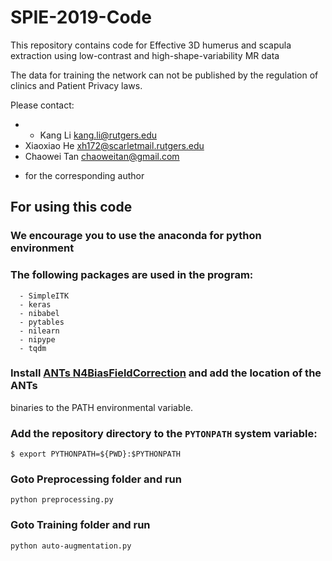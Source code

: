 # SPIE-2019-Code
This repository contains code for Effective 3D humerus and scapula extraction using low-contrast and high-shape-variability MR data

The data for training the network can not be published by the regulation of clinics and Patient Privacy laws.

Please contact:
  - * Kang Li kang.li@rutgers.edu
  - Xiaoxiao He xh172@scarletmail.rutgers.edu
  - Chaowei Tan chaoweitan@gmail.com
  * for the corresponding author

## For using this code
  ### We encourage you to use the anaconda for python environment
  ### The following packages are used in the program:
      - SimpleITK
      - keras
      - nibabel
      - pytables
      - nilearn
      - nipype
      - tqdm
  ### Install [ANTs N4BiasFieldCorrection](https://github.com/stnava/ANTs/releases) and add the location of the ANTs 
binaries to the PATH environmental variable.
  ### Add the repository directory to the ```PYTONPATH``` system variable:
```
$ export PYTHONPATH=${PWD}:$PYTHONPATH
```
  ### Goto Preprocessing folder and run
  ```
  python preprocessing.py
  ```
  ### Goto Training folder and run
  ```
  python auto-augmentation.py
  ```
